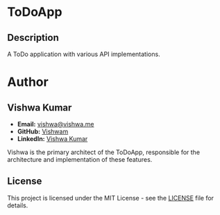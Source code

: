 # ToDoApp

## Description
A ToDo application with various API implementations.

# Author

## Vishwa Kumar
- **Email:** vishwa@vishwa.me
- **GitHub:** [Vishwam](https://github.com/vishwamkumar)
- **LinkedIn:** [Vishwa Kumar](https://www.linkedin.com/in/vishwamohan)

Vishwa is the primary architect of the ToDoApp, responsible for the architecture and implementation of these features.

## License
This project is licensed under the MIT License - see the [LICENSE](LICENSE) file for details.